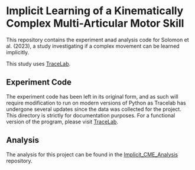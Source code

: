 # Implicit Learning of a Kinematically Complex Multi-Articular Motor Skill

This repository contains the experiment anad analysis code for Solomon et al. (2023), a study investigating if a complex movement can be learned implicitly.

This study uses [TraceLab](https://github.com/LBRF/TraceLab).


## Experiment Code

The experiment code has been left in its original form, and as such will require modification to run on modern versions of Python as Tracelab has undergone several updates since the data was collected for the project. This directory is strictly for documentation purposes. For a functional version of the program, please visit [TraceLab](https://github.com/LBRF/TraceLab).


## Analysis

The analysis for this project can be found in the [Implicit_CME_Analysis](https://github.com/LBRF-Projects/Implicit_CME_Solomon2023_Analysis) repository.

